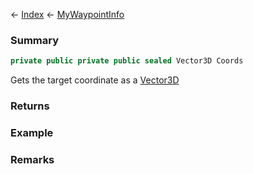 ← [Index](Api-Index) ← [MyWaypointInfo](Sandbox.ModAPI.Ingame.MyWaypointInfo)

### Summary

```csharp
private public private public sealed Vector3D Coords
```

Gets the target coordinate as a [Vector3D](VRageMath.Vector3D) 

### Returns

### Example

### Remarks

